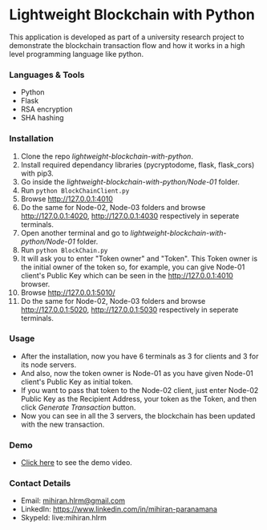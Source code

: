 # Lightweight Blockchain with Python

This application is developed as part of a university research project to demonstrate the blockchain transaction flow and how it works in a high level programming language like python.

### Languages & Tools
* Python
* Flask
* RSA encryption
* SHA hashing

### Installation

1. Clone the repo _lightweight-blockchain-with-python_.
2. Install required dependancy libraries (pycryptodome, flask, flask_cors) with pip3.
3. Go inside the _lightweight-blockchain-with-python/Node-01_ folder.
4. Run `python BlockChainClient.py`
5. Browse http://127.0.0.1:4010
6. Do the same for Node-02, Node-03 folders and browse http://127.0.0.1:4020, http://127.0.0.1:4030 respectively in seperate terminals.
7. Open another terminal and go to _lightweight-blockchain-with-python/Node-01_ folder.
8. Run `python BlockChain.py`
9. It will ask you to enter "Token owner" and "Token". This Token owner is the initial owner of the token so, for example, you can give Node-01 client's Public Key which can be seen in the http://127.0.0.1:4010 browser.
10. Browse http://127.0.0.1:5010/
11. Do the same for Node-02, Node-03 folders and browse http://127.0.0.1:5020, http://127.0.0.1:5030 respectively in seperate terminals.

### Usage

* After the installation, now you have 6 terminals as 3 for clients and 3 for its node servers. 
* And also, now the token owner is Node-01 as you have given Node-01 client's Public Key as initial token.
* If you want to pass that token to the Node-02 client, just enter Node-02 Public Key as the Recipient Address, your token as the Token, and then click _Generate Transaction_ button.
* Now you can see in all the 3 servers, the blockchain has been updated with the new transaction.

### Demo

* [Click here](https://drive.google.com/file/d/1L0tfpnvbFruSjDrxMi6Yr0tKX565Rs7h/view?usp=sharing) to see the demo video.

### Contact Details

* Email: mihiran.hlrm@gmail.com
* LinkedIn: https://www.linkedin.com/in/mihiran-paranamana
* SkypeId: live:mihiran.hlrm
